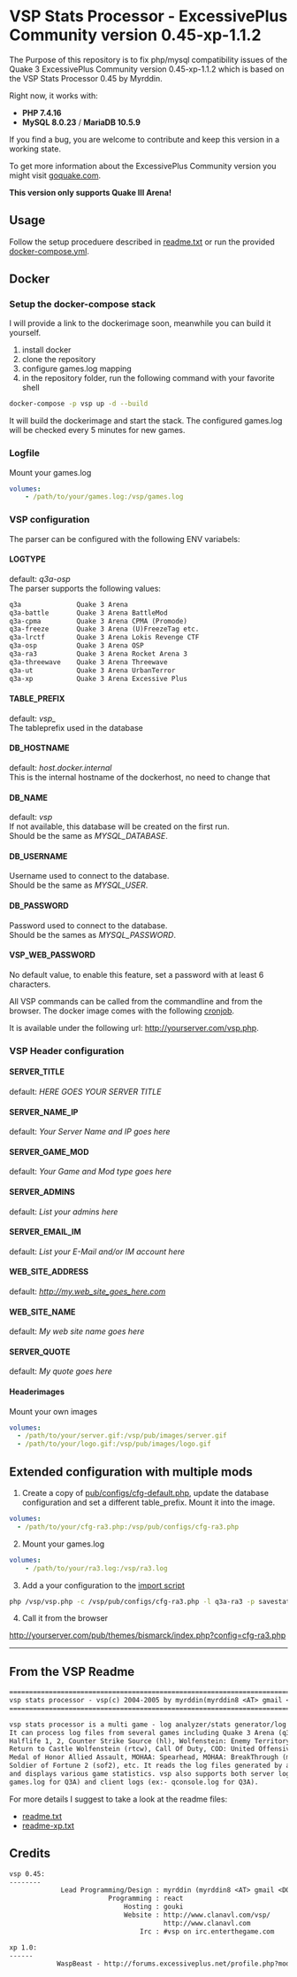 # VSP Stats Processor - ExcessivePlus Community version 0.45-xp-1.1.2

The Purpose of this repository is to fix php/mysql compatibility issues of the Quake 3 ExcessivePlus Community version 0.45-xp-1.1.2 which is based on the VSP Stats Processor 0.45 by Myrddin.

Right now, it works with:

* **PHP 7.4.16**
* **MySQL 8.0.23** / **MariaDB 10.5.9**

If you find a bug, you are welcome to contribute and keep this version in a working state.

To get more information about the ExcessivePlus Community version you might visit [goquake.com](https://www.goquake.com/).

**This version only supports Quake III Arena!**

## Usage

Follow the setup proceduere described in [readme.txt](./readme.txt) or run the provided [docker-compose.yml](./docker-compose.yml).

## Docker

### Setup the docker-compose stack

I will provide a link to the dockerimage soon, meanwhile you can build it yourself.

1. install docker
1. clone the repository
1. configure games.log mapping
1. in the repository folder, run the following command with your favorite shell

```sh
docker-compose -p vsp up -d --build
```

It will build the dockerimage and start the stack. The configured games.log will be checked every 5 minutes for new games.

### Logfile

Mount your games.log

```yaml
volumes:
    - /path/to/your/games.log:/vsp/games.log
```

### VSP configuration

The parser can be configured with the following ENV variabels:

#### LOGTYPE

default: _q3a-osp_  
The parser supports the following values:

```txt
q3a              Quake 3 Arena
q3a-battle       Quake 3 Arena BattleMod
q3a-cpma         Quake 3 Arena CPMA (Promode)
q3a-freeze       Quake 3 Arena (U)FreezeTag etc.
q3a-lrctf        Quake 3 Arena Lokis Revenge CTF
q3a-osp          Quake 3 Arena OSP
q3a-ra3          Quake 3 Arena Rocket Arena 3
q3a-threewave    Quake 3 Arena Threewave
q3a-ut           Quake 3 Arena UrbanTerror
q3a-xp           Quake 3 Arena Excessive Plus
```

#### TABLE_PREFIX

default: _vsp\__  
The tableprefix used in the database

#### DB_HOSTNAME

default: _host.docker.internal_  
This is the internal hostname of the dockerhost, no need to change that

#### DB_NAME

default: _vsp_  
If not available, this database will be created on the first run.  
Should be the same as _MYSQL_DATABASE_.

#### DB_USERNAME

Username used to connect to the database.  
Should be the same as _MYSQL_USER_.

#### DB_PASSWORD

Password used to connect to the database.  
Should be the sames as _MYSQL_PASSWORD_.

#### VSP_WEB_PASSWORD

No default value, to enable this feature, set a password with at least 6 characters.

All VSP commands can be called from the commandline and from the browser. The docker image comes with the following [cronjob](./docker/import-cron).

It is available under the following url: http://yourserver.com/vsp.php.

### VSP Header configuration

#### SERVER_TITLE

default: _HERE GOES YOUR SERVER TITLE_

#### SERVER_NAME_IP

default: _Your Server Name and IP goes here_

#### SERVER_GAME_MOD

default: _Your Game and Mod type goes here_

#### SERVER_ADMINS

default: _List your admins here_

#### SERVER_EMAIL_IM

default: _List your E-Mail and/or IM account here_

#### WEB_SITE_ADDRESS

default: _http://my.web_site_goes_here.com_

#### WEB_SITE_NAME

default: _My web site name goes here_

#### SERVER_QUOTE

default: _My quote goes here_

#### Headerimages

Mount your own images

```yaml
volumes:
  - /path/to/your/server.gif:/vsp/pub/images/server.gif
  - /path/to/your/logo.gif:/vsp/pub/images/logo.gif
```

## Extended configuration with multiple mods

1. Create a copy of [pub/configs/cfg-default.php](./pub/configs/cfg-default.php), update the database configuration and set a different table_prefix. Mount it into the image.

```yaml
volumes:
  - /path/to/your/cfg-ra3.php:/vsp/pub/configs/cfg-ra3.php
```

2. Mount your games.log

```yaml
volumes:
    - /path/to/your/ra3.log:/vsp/ra3.log
```

3. Add a your configuration to the [import script](docker/import.sh)

```sh
php /vsp/vsp.php -c /vsp/pub/configs/cfg-ra3.php -l q3a-ra3 -p savestate 1 ra3.log
```

4. Call it from the browser

http://yourserver.com/pub/themes/bismarck/index.php?config=cfg-ra3.php

---

## From the VSP Readme

```txt
================================================================================
vsp stats processor - vsp(c) 2004-2005 by myrddin(myrddin8 <AT> gmail <DOT> com)
================================================================================

vsp stats processor is a multi game - log analyzer/stats generator/log parser. 
It can process log files from several games including Quake 3 Arena (q3a), 
Halflife 1, 2, Counter Strike Source (hl), Wolfenstein: Enemy Territory (wet), 
Return to Castle Wolfenstein (rtcw), Call Of Duty, COD: United Offensive (cod), 
Medal of Honor Allied Assault, MOHAA: Spearhead, MOHAA: BreakThrough (moh), 
Soldier of Fortune 2 (sof2), etc. It reads the log files generated by a game 
and displays various game statistics. vsp also supports both server logs (ex:- 
games.log for Q3A) and client logs (ex:- qconsole.log for Q3A).
```

For more details I suggest to take a look at the readme files:

* [readme.txt](./readme.txt)
* [readme-xp.txt](./readme-xp.txt)

## Credits

```txt
vsp 0.45: 
--------
             Lead Programming/Design : myrddin (myrddin8 <AT> gmail <DOT> com)
                         Programming : react
                             Hosting : gouki
                             Website : http://www.clanavl.com/vsp/
                                       http://www.clanavl.com
                                 Irc : #vsp on irc.enterthegame.com

xp 1.0:
------
            WaspBeast - http://forums.excessiveplus.net/profile.php?mode=viewprofile&u=13161
```
